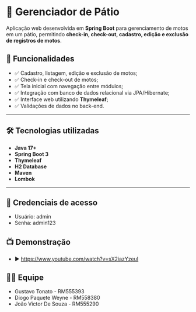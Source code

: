 # 🚀 Gerenciador de Pátio

Aplicação web desenvolvida em **Spring Boot** para gerenciamento de motos em um pátio, permitindo **check-in, check-out, cadastro, edição e exclusão de registros de motos**.

## 📌 Funcionalidades
- ✅ Cadastro, listagem, edição e exclusão de motos;
- ✅ Check-in e check-out de motos;
- ✅ Tela inicial com navegação entre módulos;
- ✅ Integração com banco de dados relacional via JPA/Hibernate;
- ✅ Interface web utilizando **Thymeleaf**;
- ✅ Validações de dados no back-end.

---

## 🛠️ Tecnologias utilizadas
- **Java 17+**
- **Spring Boot 3** 
- **Thymeleaf**
- **H2 Database** 
- **Maven**
- **Lombok**

---

## 🔑 Credenciais de acesso

- Usuário: admin
- Senha: admin123

## 📺 Demonstração

- ▶️ https://www.youtube.com/watch?v=sX2iazYzeuI


## 👨‍💻 Equipe

- Gustavo Tonato - RM555393
- Diogo Paquete Weyne - RM558380
- João Victor De Souza - RM555290